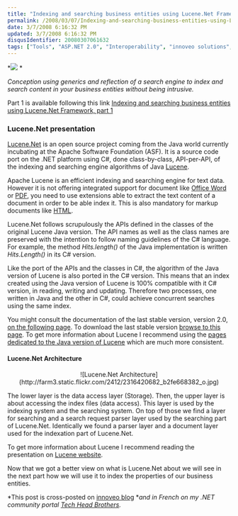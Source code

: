 ```yaml
---
title: "Indexing and searching business entities using Lucene.Net Framework, part 2"
permalink: /2008/03/07/Indexing-and-searching-business-entities-using-LuceneNet-Framework-part-2/
date: 3/7/2008 6:16:32 PM
updated: 3/7/2008 6:16:32 PM
disqusIdentifier: 20080307061632
tags: ["Tools", "ASP.NET 2.0", "Interoperability", "innoveo solutions", "C#", "Architecture", "Generics", "Reflection"]
---
```

*![](http://farm3.static.flickr.com/2032/2105387404_33d2e9ed92_o.gif) *

*Conception using generics and reflection of a search engine to index and search content in your business entities without being intrusive.*
<!-- more -->

Part 1 is available following this link [Indexing and searching business entities using Lucene.Net Framework, part 1](http://weblogs.asp.net/lkempe/archive/2007/11/16/indexing-and-searching-business-entities-using-lucene-net-framework-part-1.aspx)

### Lucene.Net presentation

[Lucene.Net](http://incubator.apache.org/lucene.net/) is an open source project coming from the Java world currently incubating at the Apache Software Foundation (ASF). It is a source code port on the .NET platform using C#, done class-by-class, API-per-API, of the indexing and searching engine algorithms of Java [Lucene](http://lucene.apache.org/java/docs/index.html).  

Apache Lucene is an efficient indexing and searching engine for text data. However it is not offering integrated support for document like [Office Word](http://wiki.apache.org/lucene-java/LuceneFAQ#head-37523379241b88fd90bcd1de81b74e7ec8843f72) or [PDF](http://wiki.apache.org/lucene-java/LuceneFAQ#head-c45f8b25d786f4e384936fa93ce1137a23b7e422), you need to use extensions able to extract the text content of a document in order to be able index it. This is also mandatory for markup documents like [HTML](http://wiki.apache.org/lucene-java/LuceneFAQ#head-e7d23f91df094d7baeceb46b04d518dc426d7d2e).  

Lucene.Net follows scrupulously the APIs defined in the classes of the original Lucene Java version. The API names as well as the class names are preserved with the intention to follow naming guidelines of the C# language. For example, the method *Hits.length()* of the Java implementation is written *Hits.Length()* in its C# version.  

Like the port of the APIs and the classes in C#, the algorithm of the Java version of Lucene is also ported in the C# version. This means that an index created using the Java version of Lucene is 100% compatible with it C# version, in reading, writing and updating. Therefore two processes, one written in Java and the other in C#, could achieve concurrent searches using the same index.  

You might consult the documentation of the last stable version, version 2.0, [on the following page](http://incubator.apache.org/lucene.net/docs/2.0/Lucene.Net/). To download the last stable version [browse to this page](http://incubator.apache.org/lucene.net/download/). To get more information about Lucene I recommend using the [pages dedicated to the Java version of Lucene](http://lucene.apache.org/java/docs/index.html) which are much more consistent.  

#### Lucene.Net Architecture

 <center>![Lucene.Net Architecture](http://farm3.static.flickr.com/2412/2316420682_b2fe668382_o.jpg)</center> 

The lower layer is the data access layer (Storage). Then, the upper layer is about accessing the index files (data access). This layer is used by the indexing system and the searching system. On top of those we find a layer for searching and a search request parser layer used by the searching part of Lucene.Net. Identically we found a parser layer and a document layer used for the indexation part of Lucene.Net. 

To get more information about Lucene I recommend reading the presentation on [Lucene website](http://lucene.apache.org/java/docs/features.html).  

Now that we got a better view on what is Lucene.Net about we will see in the next part how we will use it to index the properties of our business entities.  

*This post is cross-posted on [innoveo blog](http://blog.innoveo.com/archive.aspx/2008/3/7/indexing-and-searching-business-entities-using-lucene-net-framework-part-2) **and in French on my .NET community portal *[*Tech Head Brothers*](http://www.techheadbrothers.com/Articles.aspx/indexer-rechercher-entites-metier-aide-framework-lucene-net)*.*
